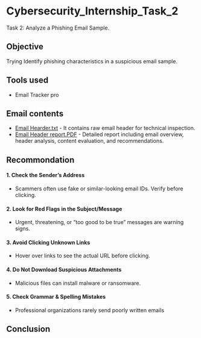 # Cybersecurity_Internship_Task_2
Task 2: Analyze a Phishing Email Sample.

## Objective
Trying Identify phishing characteristics in a suspicious email sample.

## Tools used
* Email Tracker pro

## Email contents
* [Email Hearder.txt](https://github.com/KRakeshkumar0011/Cybersecurity_Internship_Task_2/blob/main/Email%20Header.txt) - It contains raw email header for technical inspection.
* [Email Header report.PDF](https://github.com/KRakeshkumar0011/Cybersecurity_Internship_Task_2/blob/main/Email%20Header%20report.pdf) - Detailed report including email overview, header analysis, content evaluation, and recommendations.

## Recommondation
#### 1. Check the Sender’s Address
* Scammers often use fake or similar-looking email IDs. Verify before clicking.
#### 2. Look for Red Flags in the Subject/Message
* Urgent, threatening, or “too good to be true” messages are warning signs.
#### 3. Avoid Clicking Unknown Links
* Hover over links to see the actual URL before clicking.
#### 4. Do Not Download Suspicious Attachments
* Malicious files can install malware or ransomware.
#### 5. Check Grammar & Spelling Mistakes
* Professional organizations rarely send poorly written emails

## Conclusion
